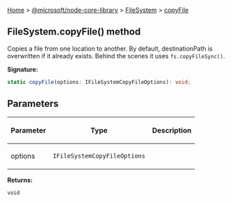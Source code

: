 [Home](./index) &gt; [@microsoft/node-core-library](./node-core-library.md) &gt; [FileSystem](./node-core-library.filesystem.md) &gt; [copyFile](./node-core-library.filesystem.copyfile.md)

## FileSystem.copyFile() method

Copies a file from one location to another. By default, destinationPath is overwritten if it already exists. Behind the scenes it uses `fs.copyFileSync()`<!-- -->.

<b>Signature:</b>

```typescript
static copyFile(options: IFileSystemCopyFileOptions): void;
```

## Parameters

|  <p>Parameter</p> | <p>Type</p> | <p>Description</p> |
|  --- | --- | --- |
|  <p>options</p> | <p>`IFileSystemCopyFileOptions`</p> |  |

<b>Returns:</b>

`void`


